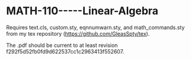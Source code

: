 # MATH-110-----Linear-Algebra

Requires text.cls, custom.sty, eqnnumwarn.sty, and math_commands.sty from my tex repository (https://github.com/GleasSpty/tex).

The .pdf should be current to at least revision f292f5d52fb0fd9d622537cc1c2963413f552607.
